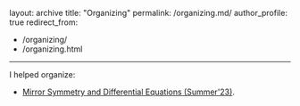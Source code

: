 layout: archive
title: "Organizing"
permalink: /organizing.md/
author_profile: true
redirect_from: 
  - /organizing/
  - /organizing.html
---
I helped organize:
- [Mirror Symmetry and Differential Equations (Summer'23)](https://umutvg.github.io/MSDE.html).